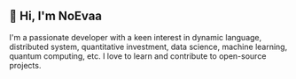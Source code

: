 ## 👋 Hi, I'm NoEvaa

I'm a passionate developer with a keen interest in dynamic language, distributed system, 
quantitative investment, data science, machine learning, quantum computing, etc. 
I love to learn and contribute to open-source projects.

